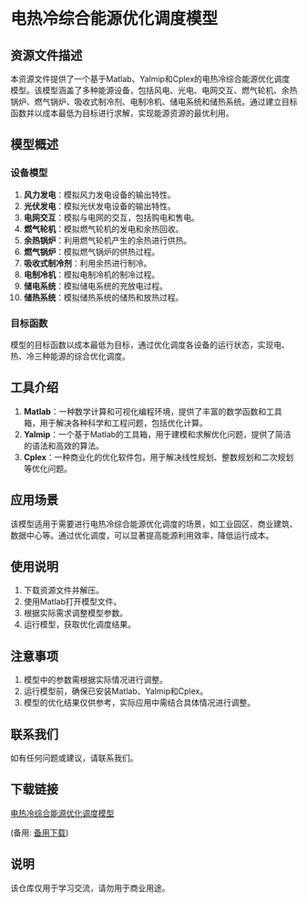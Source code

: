 # 电热冷综合能源优化调度模型

## 资源文件描述

本资源文件提供了一个基于Matlab、Yalmip和Cplex的电热冷综合能源优化调度模型。该模型涵盖了多种能源设备，包括风电、光电、电网交互、燃气轮机、余热锅炉、燃气锅炉、吸收式制冷剂、电制冷机、储电系统和储热系统。通过建立目标函数并以成本最低为目标进行求解，实现能源资源的最优利用。

## 模型概述

### 设备模型

1. **风力发电**：模拟风力发电设备的输出特性。
2. **光伏发电**：模拟光伏发电设备的输出特性。
3. **电网交互**：模拟与电网的交互，包括购电和售电。
4. **燃气轮机**：模拟燃气轮机的发电和余热回收。
5. **余热锅炉**：利用燃气轮机产生的余热进行供热。
6. **燃气锅炉**：模拟燃气锅炉的供热过程。
7. **吸收式制冷剂**：利用余热进行制冷。
8. **电制冷机**：模拟电制冷机的制冷过程。
9. **储电系统**：模拟储电系统的充放电过程。
10. **储热系统**：模拟储热系统的储热和放热过程。

### 目标函数

模型的目标函数以成本最低为目标，通过优化调度各设备的运行状态，实现电、热、冷三种能源的综合优化调度。

## 工具介绍

1. **Matlab**：一种数学计算和可视化编程环境，提供了丰富的数学函数和工具箱，用于解决各种科学和工程问题，包括优化计算。
2. **Yalmip**：一个基于Matlab的工具箱，用于建模和求解优化问题，提供了简洁的语法和高效的算法。
3. **Cplex**：一种商业化的优化软件包，用于解决线性规划、整数规划和二次规划等优化问题。

## 应用场景

该模型适用于需要进行电热冷综合能源优化调度的场景，如工业园区、商业建筑、数据中心等。通过优化调度，可以显著提高能源利用效率，降低运行成本。

## 使用说明

1. 下载资源文件并解压。
2. 使用Matlab打开模型文件。
3. 根据实际需求调整模型参数。
4. 运行模型，获取优化调度结果。

## 注意事项

1. 模型中的参数需根据实际情况进行调整。
2. 运行模型前，确保已安装Matlab、Yalmip和Cplex。
3. 模型的优化结果仅供参考，实际应用中需结合具体情况进行调整。

## 联系我们

如有任何问题或建议，请联系我们。

## 下载链接
[电热冷综合能源优化调度模型](https://pan.quark.cn/s/2437e392c758) 

(备用: [备用下载](https://pan.baidu.com/s/1wcmcip3pE_gFkFYzhhvhOg?pwd=1234))

## 说明

该仓库仅用于学习交流，请勿用于商业用途。
